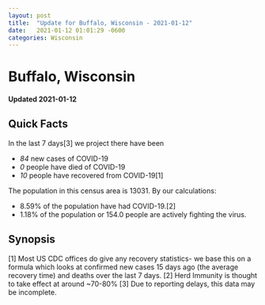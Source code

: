 ```yaml
---
layout: post
title:  "Update for Buffalo, Wisconsin - 2021-01-12"
date:   2021-01-12 01:01:29 -0600
categories: Wisconsin
---
```


# Buffalo, Wisconsin
#### Updated 2021-01-12

## Quick Facts

In the last 7 days[3] we project there have been
- *84* new cases of COVID-19
- *0* people have died of COVID-19
- *10* people have recovered from COVID-19[1]

The population in this census area is 13031. By our calculations:
- 8.59% of the population have had COVID-19.[2]
- 1.18% of the population or 154.0 people are actively fighting the virus.

## Synopsis




[1] Most US CDC offices do give any recovery statistics- we base this on a formula which looks at confirmed new cases
15 days ago (the average recovery time) and deaths over the last 7 days.
[2] Herd Immunity is thought to take effect at around ~70-80%
[3] Due to reporting delays, this data may be incomplete. 
    